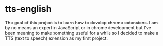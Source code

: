 # tts-english
The goal of this project is to learn how to develop chrome extensions. I am by no means an expert in JavaScript or in chrome development but I've been meaning to make something useful for a while so I decided to make a TTS (text to speech) extension as my first project.
